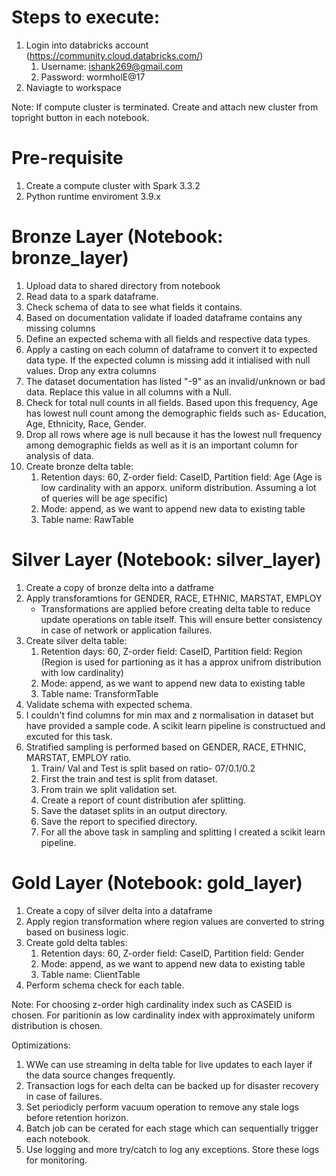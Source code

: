 # Steps to execute:
1. Login into databricks account (https://community.cloud.databricks.com/)
   1. Username: ishank269@gmail.com
   2. Password: wormholE@17
2. Naviagte to workspace
   
Note: If compute cluster is terminated. Create and attach new cluster from topright button in each notebook.


# Pre-requisite 
1. Create a compute cluster with Spark 3.3.2
2. Python runtime enviroment 3.9.x

# Bronze Layer (Notebook: bronze_layer)
1. Upload data to shared directory from notebook
2. Read data to a spark dataframe.
3. Check schema of data to see what fields it contains.
4. Based on documentation validate if loaded dataframe contains any missing columns
5. Define an expected schema with all fields and respective data types. 
6. Apply a casting on each column of dataframe to convert it to expected data type. If the expected column is missing add it intialised with null values. Drop any extra columns
7. The dataset documentation has listed "-9" as an invalid/unknown or bad data. Replace this value in all columns with a Null.
8. Check for total null counts in all fields. Based upon this frequency, Age has lowest null count among the demographic fields such as- Education, Age, Ethnicity, Race, Gender. 
9. Drop all rows where age is null because it has the lowest null frequency among demographic fields as well as it is an important column for analysis of data. 
10. Create bronze delta table:
    1.  Retention days: 60, Z-order field: CaseID, Partition field: Age (Age is low cardinality with an apporx. uniform distribution. Assuming a lot of queries will be age specific)
    2.  Mode: append, as we want to append new data to existing table
    3.  Table name: RawTable

# Silver Layer (Notebook: silver_layer)
1. Create a copy of bronze delta into a datframe
2. Apply transforamtions for GENDER, RACE, ETHNIC, MARSTAT, EMPLOY
   - Transformations are applied before creating delta table to reduce update operations on table itself. This will ensure better consistency in case of network or application failures. 
3. Create silver delta table:
    1.  Retention days: 60, Z-order field: CaseID, Partition field: Region (Region is used for partioning as it has a approx unifrom distribution with low cardinality)
    2.  Mode: append, as we want to append new data to existing table
    3.  Table name: TransformTable
4. Validate schema with expected schema.
5. I couldn't find columns for min max and z normalisation in dataset but have provided a sample code. A scikit learn pipeline is constructued and excuted for this task.
6. Stratified sampling is performed based on GENDER, RACE, ETHNIC, MARSTAT, EMPLOY ratio. 
   1. Train/ Val and Test is split based on ratio- 07/0.1/0.2
   2. First the train and test is split from dataset.
   3. From train we split validation set.
   4. Create a report of count distribution afer splitting.
   5. Save the dataset splits in an output directory. 
   6. Save the report to specified directory.
   7. For all the above task in sampling and splitting I created a scikit learn pipeline.
   
# Gold Layer (Notebook: gold_layer)
1. Create a copy of silver delta into a dataframe
2. Apply region transformation where region values are converted to string based on business logic.
3. Create gold delta tables:
    1. Retention days: 60, Z-order field: CaseID, Partition field: Gender
    2. Mode: append, as we want to append new data to existing table
    3. Table name: ClientTable<RegionName>
4. Perform schema check for each table.


Note: For choosing z-order high cardinality index such as CASEID is chosen. For paritionin as low cardinality index with approximately uniform distribution is chosen. 


Optimizations:
1. WWe can use streaming in delta table for live updates to each layer if the data source changes frequently. 
2. Transaction logs for each delta can be backed up for disaster recovery in case of failures. 
3. Set periodicly perform vacuum operation to remove any stale logs before retention horizon.
4. Batch job can be cerated for each stage which can sequentially trigger each notebook.
5. Use logging and more try/catch to log any exceptions. Store these logs for monitoring. 
